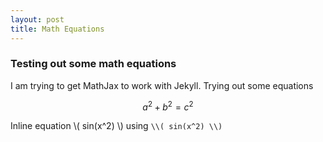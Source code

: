 ```yaml
---
layout: post
title: Math Equations
---
```


### Testing out some math equations
I am trying to get MathJax to work with Jekyll. Trying out some equations

$$a^2 + b^2 = c^2$$

Inline equation \\( sin(x^2) \\) using `\\( sin(x^2) \\)`
